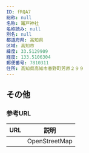 ```yaml
---
ID: fRQA7
総称: null
名称: 竃戸神社
名称読み: null
別名: null
都道府県: 高知県
区域: 高知市
緯度: 33.5129909
経度: 133.5106304
郵便番号: 7810311
住所: 高知県高知市春野町芳原２９９
---
```


## その他

### 参考URL

| URL | 説明          |
| --- | ------------- |
|     | OpenStreetMap |
